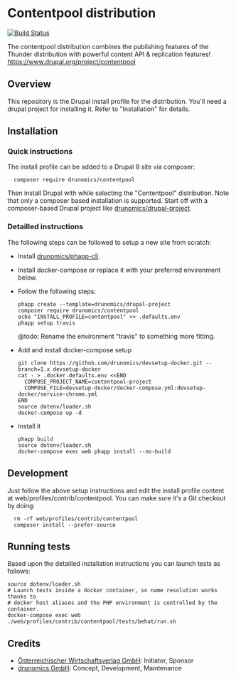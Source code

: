 # Contentpool distribution

[![Build Status](https://travis-ci.org/drunomics/contentpool.svg?branch=8.x-1.x)](https://travis-ci.org/drunomics/contentpool)

 The contentpool distribution combines the publishing features of the Thunder
 distribution with powerful content API & replication features! 
 https://www.drupal.org/project/contentpool 
 
## Overview

This repository is the Drupal install profile for the distribution. You'll
need a drupal project for installing it. Refer to "Installation" for details.

## Installation

### Quick instructions

 The install profile can be added to a Drupal 8 site via composer:

      composer require drunomics/contentpool
      
  Then install Drupal with while selecting the "Contentpool" distribution.
  Note that only a composer based installation is supported. Start off with
  a composer-based Drupal project like [drunomics/drupal-project](https://github.com/drunomics/drupal-project).
  
### Detailled instructions

The following steps can be followed to setup a new site from scratch:

 - Install [drunomics/phapp-cli](https://github.com/drunomics/phapp-cli).
 - Install docker-compose or replace it with your preferred environment below.
 - Follow the following steps:

       phapp create --template=drunomics/drupal-project
       composer require drunomics/contentpool
       echo "INSTALL_PROFILE=contentpool" >> .defaults.env 
       phapp setup travis
      
   @todo: Rename the environment "travis" to something more fitting.
  
 - Add and install docker-compose setup
 
       git clone https://github.com/drunomics/devsetup-docker.git --branch=1.x devsetup-docker    
       cat - > .docker.defaults.env <<END
         COMPOSE_PROJECT_NAME=contentpool-project
         COMPOSE_FILE=devsetup-docker/docker-compose.yml:devsetup-docker/service-chrome.yml
       END
       source dotenv/loader.sh
       docker-compose up -d
     
 - Install it

       phapp build
       source dotenv/loader.sh
       docker-compose exec web phapp install --no-build
 

## Development

  Just follow the above setup instructions and edit the install profile
  content at web/profiles/contrib/contentpool. You can make sure it's a Git
  checkout by doing:
      
      rm -rf web/profiles/contrib/contentpool
      composer install --prefer-source

## Running tests

 Based upon the detailled installation instructions you can launch tests as
 follows:

    source dotenv/loader.sh
    # Launch tests inside a docker container, so name resolution works thanks to
    # docker host aliases and the PHP environment is controlled by the container.
    docker-compose exec web ./web/profiles/contrib/contentpool/tests/behat/run.sh

## Credits

 - [Österreichischer Wirtschaftsverlag GmbH](https://www.drupal.org/%C3%B6sterreichischer-wirtschaftsverlag-gmbh): Initiator, Sponsor
 - [drunomics GmbH](https://www.drupal.org/drunomics): Concept, Development, Maintenance
